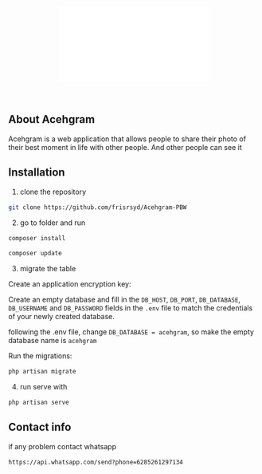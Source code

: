 <br>
<p align="center"><img src="public/img/brand-dark.png" alt="Acehgram Logo" width="300"></p>
<br>

## About Acehgram
<p>Acehgram is a web application that allows people to share their photo of their best moment in life with other people. And other people can see it</p>

## Installation

1. clone the repository

```bash
git clone https://github.com/frisrsyd/Acehgram-PBW
```

2. go to folder and run

```bash
composer install
```

```bash
composer update
```

3. migrate the table

Create an application encryption key:

Create an empty database and fill in the `DB_HOST`, `DB_PORT`, `DB_DATABASE`, `DB_USERNAME` and `DB_PASSWORD` fields in the `.env` file to match the credentials of your newly created database.

following the .env file, change `DB_DATABASE = acehgram`, so make the empty database name is `acehgram`

Run the migrations:

```sh
php artisan migrate
```

4. run serve with

```bash
php artisan serve
```

## Contact info

if any problem contact whatsapp

```bash
https://api.whatsapp.com/send?phone=6285261297134
```
